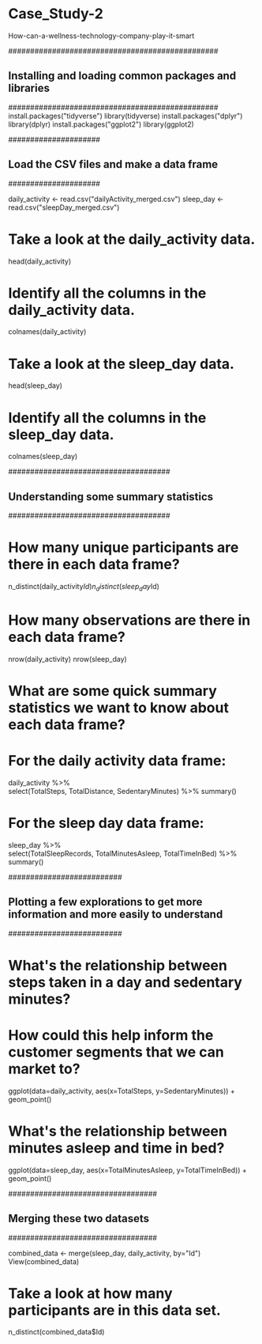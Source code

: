 # Case_Study-2
How-can-a-wellness-technology-company-play-it-smart

################################################
## Installing and loading common packages and libraries ##
################################################
install.packages("tidyverse")
library(tidyverse)
install.packages("dplyr")
library(dplyr)
install.packages("ggplot2")
library(ggplot2)

#####################
## Load the CSV files and make a data frame ##
#####################

daily_activity <- read.csv("dailyActivity_merged.csv")
sleep_day <- read.csv("sleepDay_merged.csv")

# Take a look at the daily_activity data.
head(daily_activity)

# Identify all the columns in the daily_activity data.
colnames(daily_activity)

# Take a look at the sleep_day data.
head(sleep_day)

# Identify all the columns in the sleep_day data.
colnames(sleep_day)

#####################################
## Understanding some summary statistics ##
#####################################

# How many unique participants are there in each data frame? 
n_distinct(daily_activity$Id)
n_distinct(sleep_day$Id)

# How many observations are there in each data frame?
nrow(daily_activity)
nrow(sleep_day)

# What are some quick summary statistics we want to know about each data frame?

# For the daily activity data frame:
daily_activity %>%  
  select(TotalSteps,
         TotalDistance,
         SedentaryMinutes) %>%
  summary()

# For the sleep day data frame:

sleep_day %>%  
  select(TotalSleepRecords,
         TotalMinutesAsleep,
         TotalTimeInBed) %>%
  summary()

##########################
## Plotting a few explorations to get more information and more easily to understand ##
##########################

# What's the relationship between steps taken in a day and sedentary minutes? 
# How could this help inform the customer segments that we can market to? 

ggplot(data=daily_activity, aes(x=TotalSteps, y=SedentaryMinutes)) + geom_point()

# What's the relationship between minutes asleep and time in bed? 

ggplot(data=sleep_day, aes(x=TotalMinutesAsleep, y=TotalTimeInBed)) + geom_point()

##################################
## Merging these two datasets ##
##################################

combined_data <- merge(sleep_day, daily_activity, by="Id")
View(combined_data)

# Take a look at how many participants are in this data set.
n_distinct(combined_data$Id)
